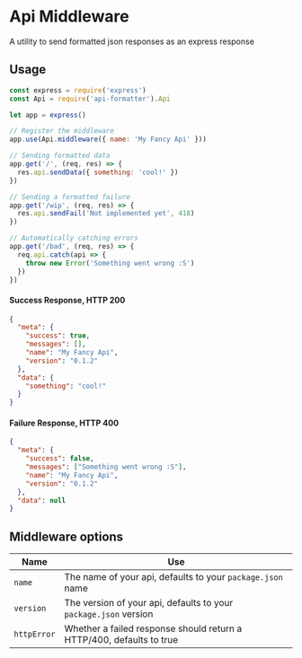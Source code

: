 # Api Middleware

A utility to send formatted json responses as an express response

## Usage

```js
const express = require('express')
const Api = require('api-formatter').Api

let app = express()

// Register the middleware
app.use(Api.middleware({ name: 'My Fancy Api' }))

// Sending formatted data
app.get('/', (req, res) => {
  res.api.sendData({ something: 'cool!' })
})

// Sending a formatted failure
app.get('/wip', (req, res) => {
  res.api.sendFail('Not implemented yet', 418)
})

// Automatically catching errors
app.get('/bad', (req, res) => {
  req.api.catch(api => {
    throw new Error('Something went wrong :S')
  })
})
```

#### Success Response, HTTP 200

```json
{
  "meta": {
    "success": true,
    "messages": [],
    "name": "My Fancy Api",
    "version": "0.1.2"
  },
  "data": {
    "something": "cool!"
  }
}
```

#### Failure Response, HTTP 400

```json
{
  "meta": {
    "success": false,
    "messages": ["Something went wrong :S"],
    "name": "My Fancy Api",
    "version": "0.1.2"
  },
  "data": null
}
```

## Middleware options

| Name        | Use                                                                  |
| ----------- | -------------------------------------------------------------------- |
| `name`      | The name of your api, defaults to your `package.json` name           |
| `version`   | The version of your api, defaults to your `package.json` version     |
| `httpError` | Whether a failed response should return a HTTP/400, defaults to true |
